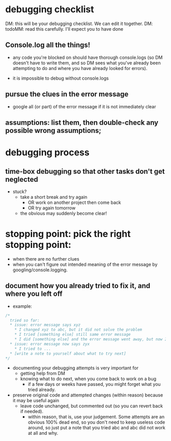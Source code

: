 # debugging checklist
DM: this will be your debugging checklist. We can edit it together.
DM: todoMM: read this carefully. I'll expect you to have done 

## Console.log all the things!
* any code you're blocked on should have thorough console.logs (so DM doesn't have to write them, and so DM sees what you've already been attempting to do and where you have already looked for errors).
- it is impossible to debug without console.logs
## pursue the clues in the error message
* google all (or part) of the error message if it is not immediately clear
## assumptions: list them, then double-check any possible wrong assumptions;

# debugging process

## time-box debugging so that other tasks don't get neglected
- stuck? 
  - take a short break and try again
    - OR work on another project then come back
    - OR try again tomorrow
  - the obvious may suddenly become clear!
# stopping point: pick the right stopping point: 
  * when there are no further clues
  * when you can't figure out intended meaning of the error message by googling/console.logging.
## document how you already tried to fix it, and where you left off
- example:
```js
/*
  tried so far:
  * issue: error message says xyz
    * I changed xyz to abc, but it did not solve the problem
    * I tried [something else] still same error message    
    * I did [something else] and the error message went away, but now I get a different error message
  * issue: error message now says zyx
    * I tried to ...
  * [write a note to yourself about what to try next]
*/
```
- documenting your debugging attempts is very important for
  - getting help from DM
  - knowing what to do next, when you come back to work on a bug
    - if a few days or weeks have passed, you might forget what you tried already.
- preserve original code and attempted changes (within reason) because it may be useful again
  - leave code unchanged, but commented out (so you can revert back if needed).
    - within reason, that is, use your judgement. Some attempts are an obvious 100% dead end, so you don't need to keep useless code around, so just put a note that you tried abc and abc did not work at all and why.
